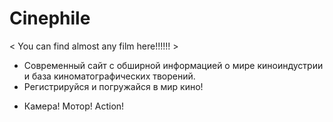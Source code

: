 # Сinephile
< You can find almost any film here!!!!!! > 

- Современный сайт с обширной информацией о мире киноиндустрии и база киноматографических творений.
- Регистрируйся и погружайся в мир кино! 

* Камера! Мотор! Action!
